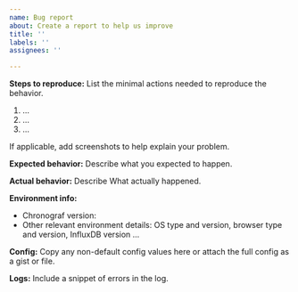 ```yaml
---
name: Bug report
about: Create a report to help us improve
title: ''
labels: ''
assignees: ''

---
```


<!--

Thank you for reporting a bug in Chronograf. 

* Please ask usage questions on the Chronograf Community site.
    * https://community.influxdata.com/
* Please check whether the bug can be reproduced with the latest release.
* The fastest way to fix a bug is to open a Pull Request.
    * https://github.com/influxdata/chronograf/pulls

-->

__Steps to reproduce:__
List the minimal actions needed to reproduce the behavior.

1. ...
2. ...
3. ...

If applicable, add screenshots to help explain your problem.

__Expected behavior:__
Describe what you expected to happen.

__Actual behavior:__
Describe What actually happened.

__Environment info:__

* Chronograf version: 
* Other relevant environment details: OS type and version, browser type and version, InfluxDB version ...

__Config:__
Copy any non-default config values here or attach the full config as a gist or file.

<!-- The following sections are only required if relevant. -->

__Logs:__
Include a snippet of errors in the log.
